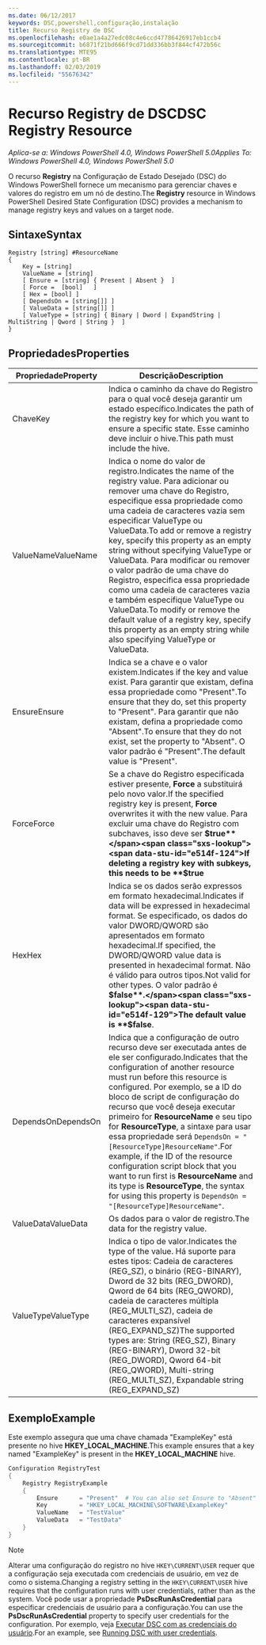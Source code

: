 ```yaml
---
ms.date: 06/12/2017
keywords: DSC,powershell,configuração,instalação
title: Recurso Registry de DSC
ms.openlocfilehash: e0ae1a4a27edc08c4e6ccd47786426917eb1ccb4
ms.sourcegitcommit: b6871f21bd666f9cd71dd336bb3f844cf472b56c
ms.translationtype: MTE95
ms.contentlocale: pt-BR
ms.lasthandoff: 02/03/2019
ms.locfileid: "55676342"
---
```

# <a name="dsc-registry-resource"></a><span data-ttu-id="e514f-103">Recurso Registry de DSC</span><span class="sxs-lookup"><span data-stu-id="e514f-103">DSC Registry Resource</span></span>

<span data-ttu-id="e514f-104">_Aplica-se a: Windows PowerShell 4.0, Windows PowerShell 5.0_</span><span class="sxs-lookup"><span data-stu-id="e514f-104">_Applies To: Windows PowerShell 4.0, Windows PowerShell 5.0_</span></span>

<span data-ttu-id="e514f-105">O recurso **Registry** na Configuração de Estado Desejado (DSC) do Windows PowerShell fornece um mecanismo para gerenciar chaves e valores do registro em um nó de destino.</span><span class="sxs-lookup"><span data-stu-id="e514f-105">The **Registry** resource in Windows PowerShell Desired State Configuration (DSC) provides a mechanism to manage registry keys and values on a target node.</span></span>

## <a name="syntax"></a><span data-ttu-id="e514f-106">Sintaxe</span><span class="sxs-lookup"><span data-stu-id="e514f-106">Syntax</span></span>

```
Registry [string] #ResourceName
{
    Key = [string]
    ValueName = [string]
    [ Ensure = [string] { Present | Absent }  ]
    [ Force =  [bool]   ]
    [ Hex = [bool] ]
    [ DependsOn = [string[]] ]
    [ ValueData = [string[]] ]
    [ ValueType = [string] { Binary | Dword | ExpandString | MultiString | Qword | String }  ]
}
```

## <a name="properties"></a><span data-ttu-id="e514f-107">Propriedades</span><span class="sxs-lookup"><span data-stu-id="e514f-107">Properties</span></span>

| <span data-ttu-id="e514f-108">Propriedade</span><span class="sxs-lookup"><span data-stu-id="e514f-108">Property</span></span> | <span data-ttu-id="e514f-109">Descrição</span><span class="sxs-lookup"><span data-stu-id="e514f-109">Description</span></span> |
| --- | --- |
| <span data-ttu-id="e514f-110">Chave</span><span class="sxs-lookup"><span data-stu-id="e514f-110">Key</span></span>| <span data-ttu-id="e514f-111">Indica o caminho da chave do Registro para o qual você deseja garantir um estado específico.</span><span class="sxs-lookup"><span data-stu-id="e514f-111">Indicates the path of the registry key for which you want to ensure a specific state.</span></span> <span data-ttu-id="e514f-112">Esse caminho deve incluir o hive.</span><span class="sxs-lookup"><span data-stu-id="e514f-112">This path must include the hive.</span></span>|
| <span data-ttu-id="e514f-113">ValueName</span><span class="sxs-lookup"><span data-stu-id="e514f-113">ValueName</span></span>| <span data-ttu-id="e514f-114">Indica o nome do valor de registro.</span><span class="sxs-lookup"><span data-stu-id="e514f-114">Indicates the name of the registry value.</span></span> <span data-ttu-id="e514f-115">Para adicionar ou remover uma chave do Registro, especifique essa propriedade como uma cadeia de caracteres vazia sem especificar ValueType ou ValueData.</span><span class="sxs-lookup"><span data-stu-id="e514f-115">To add or remove a registry key, specify this property as an empty string without specifying ValueType or ValueData.</span></span> <span data-ttu-id="e514f-116">Para modificar ou remover o valor padrão de uma chave do Registro, especifica essa propriedade como uma cadeia de caracteres vazia e também especifique ValueType ou ValueData.</span><span class="sxs-lookup"><span data-stu-id="e514f-116">To modify or remove the default value of a registry key, specify this property as an empty string while also specifying ValueType or ValueData.</span></span>|
| <span data-ttu-id="e514f-117">Ensure</span><span class="sxs-lookup"><span data-stu-id="e514f-117">Ensure</span></span>| <span data-ttu-id="e514f-118">Indica se a chave e o valor existem.</span><span class="sxs-lookup"><span data-stu-id="e514f-118">Indicates if the key and value exist.</span></span> <span data-ttu-id="e514f-119">Para garantir que existam, defina essa propriedade como "Present".</span><span class="sxs-lookup"><span data-stu-id="e514f-119">To ensure that they do, set this property to "Present".</span></span> <span data-ttu-id="e514f-120">Para garantir que não existam, defina a propriedade como "Absent".</span><span class="sxs-lookup"><span data-stu-id="e514f-120">To ensure that they do not exist, set the property to "Absent".</span></span> <span data-ttu-id="e514f-121">O valor padrão é "Present".</span><span class="sxs-lookup"><span data-stu-id="e514f-121">The default value is "Present".</span></span>|
| <span data-ttu-id="e514f-122">Force</span><span class="sxs-lookup"><span data-stu-id="e514f-122">Force</span></span>| <span data-ttu-id="e514f-123">Se a chave do Registro especificada estiver presente, **Force** a substituirá pelo novo valor.</span><span class="sxs-lookup"><span data-stu-id="e514f-123">If the specified registry key is present, **Force** overwrites it with the new value.</span></span> <span data-ttu-id="e514f-124">Para excluir uma chave do Registro com subchaves, isso deve ser **$true**</span><span class="sxs-lookup"><span data-stu-id="e514f-124">If deleting a registry key with subkeys, this needs to be **$true**</span></span> |
| <span data-ttu-id="e514f-125">Hex</span><span class="sxs-lookup"><span data-stu-id="e514f-125">Hex</span></span>| <span data-ttu-id="e514f-126">Indica se os dados serão expressos em formato hexadecimal.</span><span class="sxs-lookup"><span data-stu-id="e514f-126">Indicates if data will be expressed in hexadecimal format.</span></span> <span data-ttu-id="e514f-127">Se especificado, os dados do valor DWORD/QWORD são apresentados em formato hexadecimal.</span><span class="sxs-lookup"><span data-stu-id="e514f-127">If specified, the DWORD/QWORD value data is presented in hexadecimal format.</span></span> <span data-ttu-id="e514f-128">Não é válido para outros tipos.</span><span class="sxs-lookup"><span data-stu-id="e514f-128">Not valid for other types.</span></span> <span data-ttu-id="e514f-129">O valor padrão é **$false**.</span><span class="sxs-lookup"><span data-stu-id="e514f-129">The default value is **$false**.</span></span>|
| <span data-ttu-id="e514f-130">DependsOn</span><span class="sxs-lookup"><span data-stu-id="e514f-130">DependsOn</span></span>| <span data-ttu-id="e514f-131">Indica que a configuração de outro recurso deve ser executada antes de ele ser configurado.</span><span class="sxs-lookup"><span data-stu-id="e514f-131">Indicates that the configuration of another resource must run before this resource is configured.</span></span> <span data-ttu-id="e514f-132">Por exemplo, se a ID do bloco de script de configuração do recurso que você deseja executar primeiro for **ResourceName** e seu tipo for **ResourceType**, a sintaxe para usar essa propriedade será `DependsOn = "[ResourceType]ResourceName"`.</span><span class="sxs-lookup"><span data-stu-id="e514f-132">For example, if the ID of the resource configuration script block that you want to run first is **ResourceName** and its type is **ResourceType**, the syntax for using this property is `DependsOn = "[ResourceType]ResourceName"`.</span></span>|
| <span data-ttu-id="e514f-133">ValueData</span><span class="sxs-lookup"><span data-stu-id="e514f-133">ValueData</span></span>| <span data-ttu-id="e514f-134">Os dados para o valor de registro.</span><span class="sxs-lookup"><span data-stu-id="e514f-134">The data for the registry value.</span></span>|
| <span data-ttu-id="e514f-135">ValueType</span><span class="sxs-lookup"><span data-stu-id="e514f-135">ValueType</span></span>| <span data-ttu-id="e514f-136">Indica o tipo de valor.</span><span class="sxs-lookup"><span data-stu-id="e514f-136">Indicates the type of the value.</span></span> <span data-ttu-id="e514f-137">Há suporte para estes tipos: Cadeia de caracteres (REG_SZ), o binário (REG-BINARY), Dword de 32 bits (REG_DWORD), Qword de 64 bits (REG_QWORD), cadeia de caracteres múltipla (REG_MULTI_SZ), cadeia de caracteres expansível (REG_EXPAND_SZ)</span><span class="sxs-lookup"><span data-stu-id="e514f-137">The supported types are: String (REG_SZ), Binary (REG-BINARY), Dword 32-bit (REG_DWORD), Qword 64-bit (REG_QWORD), Multi-string (REG_MULTI_SZ), Expandable string (REG_EXPAND_SZ)</span></span> |

## <a name="example"></a><span data-ttu-id="e514f-138">Exemplo</span><span class="sxs-lookup"><span data-stu-id="e514f-138">Example</span></span>

<span data-ttu-id="e514f-139">Este exemplo assegura que uma chave chamada "ExampleKey" está presente no hive **HKEY\_LOCAL\_MACHINE**.</span><span class="sxs-lookup"><span data-stu-id="e514f-139">This example ensures that a key named "ExampleKey" is present in the **HKEY\_LOCAL\_MACHINE** hive.</span></span>

```powershell
Configuration RegistryTest
{
    Registry RegistryExample
    {
        Ensure      = "Present"  # You can also set Ensure to "Absent"
        Key         = "HKEY_LOCAL_MACHINE\SOFTWARE\ExampleKey"
        ValueName   = "TestValue"
        ValueData   = "TestData"
    }
}
```

> [!NOTE]
> <span data-ttu-id="e514f-140">Alterar uma configuração do registro no hive `HKEY\CURRENT\USER` requer que a configuração seja executada com credenciais de usuário, em vez de como o sistema.</span><span class="sxs-lookup"><span data-stu-id="e514f-140">Changing a registry setting in the `HKEY\CURRENT\USER` hive requires that the configuration runs with user credentials, rather than as the system.</span></span> <span data-ttu-id="e514f-141">Você pode usar a propriedade **PsDscRunAsCredential** para especificar credenciais de usuário para a configuração.</span><span class="sxs-lookup"><span data-stu-id="e514f-141">You can use the **PsDscRunAsCredential** property to specify user credentials for the configuration.</span></span> <span data-ttu-id="e514f-142">Por exemplo, veja [Executar DSC com as credenciais do usuário](../../../configurations/runAsUser.md).</span><span class="sxs-lookup"><span data-stu-id="e514f-142">For an example, see [Running DSC with user credentials](../../../configurations/runAsUser.md).</span></span>
